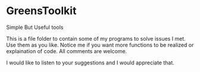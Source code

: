 # GreensToolkit
Simple But Useful tools

This is a file folder to contain some of my programs to solve issues I met.
Use them as you like.
Notice me if you want more functions to be realized or explaination of code.
All comments are welcome.

I would like to listen to your suggestions and I would appreciate that.
